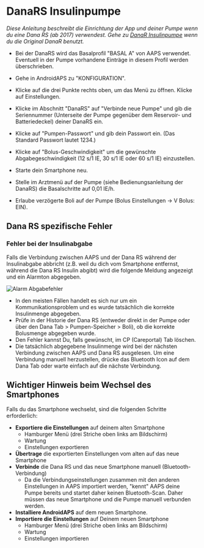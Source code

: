# DanaRS Insulinpumpe

*Diese Anleitung beschreibt die Einrichtung der App und deiner Pumpe wenn du eine Dana RS (ab 2017) verwendest. Gehe zu [DanaR Insulinpumpe](./DanaR-Insulin-Pump) wenn du die Original DanaR benutzt.*

* Bei der DanaRS wird das Basalprofil "BASAL A" von AAPS verwendet. Eventuell in der Pumpe vorhandene Einträge in diesem Profil werden überschrieben.

* Gehe in AndroidAPS zu "KONFIGURATION".

* Klicke auf die drei Punkte rechts oben, um das Menü zu öffnen. Klicke auf Einstellungen.

* Klicke im Abschnitt "DanaRS" auf "Verbinde neue Pumpe" und gib die Seriennummer (Unterseite der Pumpe gegenüber dem Reservoir- und Batteriedeckel) deiner DanaRS ein.

* Klicke auf "Pumpen-Passwort" und gib dein Passwort ein. (Das Standard Passwort lautet 1234.)

* Klicke auf "Bolus-Geschwindigkeit" um die gewünschte Abgabegeschwindigkeit (12 s/1 IE, 30 s/1 IE oder 60 s/1 IE) einzustellen.

* Starte dein Smartphone neu.

* Stelle im Arztmenü auf der Pumpe (siehe Bedienungsanleitung der DanaRS) die Basalschritte auf 0,01 IE/h.

* Erlaube verzögerte Boli auf der Pumpe (Bolus Einstellungen -> V Bolus: EIN).

## Dana RS spezifische Fehler

### Fehler bei der Insulinabgabe

Falls die Verbindung zwischen AAPS und der Dana RS während der Insulinabgabe abbricht (z.B. weil du dich vom Smartphone entfernst, während die Dana RS Insulin abgibt) wird die folgende Meldung angezeigt und ein Alarmton abgegeben.

![Alarm Abgabefehler](../images/DanaRS_Error_bolus.png)

* In den meisten Fällen handelt es sich nur um ein Kommunikationsproblem und es wurde tatsächlich die korrekte Insulinmenge abgegeben.
* Prüfe in der Historie der Dana RS (entweder direkt in der Pumpe oder über den Dana Tab > Pumpen-Speicher > Boli), ob die korrekte Bolusmenge abgegeben wurde.
* Den Fehler kannst Du, falls gewünscht, im CP (Careportal) Tab löschen.
* Die tatsächlich abgegebene Insulinmenge wird bei der nächsten Verbindung zwischen AAPS und Dana RS ausgelesen. Um eine Verbindung manuell herzustellen, drücke das Bluetooth Icon auf dem Dana Tab oder warte einfach auf die nächste Verbindung.

## Wichtiger Hinweis beim Wechsel des Smartphones

Falls du das Smartphone wechselst, sind die folgenden Schritte erforderlich:

* **Exportiere die Einstellungen** auf deinem alten Smartphone 
  * Hamburger Menü (drei Striche oben links am Bildschirm)
  * Wartung
  * Einstellungen exportieren
* **Übertrage** die exportierten Einstellungen vom alten auf das neue Smartphone
* **Verbinde** die Dana RS und das neue Smartphone manuell (Bluetooth-Verbindung) 
  * Da die Verbindungseinstellungen zusammen mit den anderen Einstellungen in AAPS importiert werden, "kennt" AAPS deine Pumpe bereits und startet daher keinen Bluetooth-Scan. Daher müssen das neue Smartphone und die Pumpe manuell verbunden werden.
* **Installiere AndroidAPS** auf dem neuen Smartphone.
* **Importiere die Einstellungen** auf Deinem neuen Smartphone 
  * Hamburger Menü (drei Striche oben links am Bildschirm)
  * Wartung
  * Einstellungen importieren